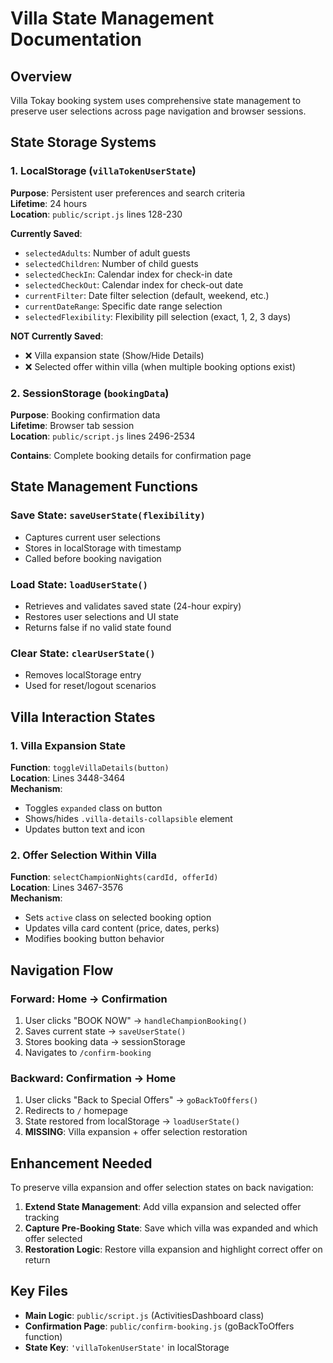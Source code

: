# Villa State Management Documentation

## Overview
Villa Tokay booking system uses comprehensive state management to preserve user selections across page navigation and browser sessions.

## State Storage Systems

### 1. LocalStorage (`villaTokenUserState`)
**Purpose**: Persistent user preferences and search criteria  
**Lifetime**: 24 hours  
**Location**: `public/script.js` lines 128-230

**Currently Saved**:
- `selectedAdults`: Number of adult guests
- `selectedChildren`: Number of child guests  
- `selectedCheckIn`: Calendar index for check-in date
- `selectedCheckOut`: Calendar index for check-out date
- `currentFilter`: Date filter selection (default, weekend, etc.)
- `currentDateRange`: Specific date range selection
- `selectedFlexibility`: Flexibility pill selection (exact, 1, 2, 3 days)

**NOT Currently Saved**:
- ❌ Villa expansion state (Show/Hide Details)
- ❌ Selected offer within villa (when multiple booking options exist)

### 2. SessionStorage (`bookingData`)
**Purpose**: Booking confirmation data  
**Lifetime**: Browser tab session  
**Location**: `public/script.js` lines 2496-2534

**Contains**: Complete booking details for confirmation page

## State Management Functions

### Save State: `saveUserState(flexibility)`
- Captures current user selections
- Stores in localStorage with timestamp
- Called before booking navigation

### Load State: `loadUserState()`
- Retrieves and validates saved state (24-hour expiry)
- Restores user selections and UI state
- Returns false if no valid state found

### Clear State: `clearUserState()`
- Removes localStorage entry
- Used for reset/logout scenarios

## Villa Interaction States

### 1. Villa Expansion State
**Function**: `toggleVillaDetails(button)`  
**Location**: Lines 3448-3464  
**Mechanism**: 
- Toggles `expanded` class on button
- Shows/hides `.villa-details-collapsible` element
- Updates button text and icon

### 2. Offer Selection Within Villa
**Function**: `selectChampionNights(cardId, offerId)`  
**Location**: Lines 3467-3576  
**Mechanism**:
- Sets `active` class on selected booking option
- Updates villa card content (price, dates, perks)
- Modifies booking button behavior

## Navigation Flow

### Forward: Home → Confirmation
1. User clicks "BOOK NOW" → `handleChampionBooking()`
2. Saves current state → `saveUserState()`
3. Stores booking data → sessionStorage
4. Navigates to `/confirm-booking`

### Backward: Confirmation → Home  
1. User clicks "Back to Special Offers" → `goBackToOffers()`
2. Redirects to `/` homepage
3. State restored from localStorage → `loadUserState()`
4. **MISSING**: Villa expansion + offer selection restoration

## Enhancement Needed

To preserve villa expansion and offer selection states on back navigation:

1. **Extend State Management**: Add villa expansion and selected offer tracking
2. **Capture Pre-Booking State**: Save which villa was expanded and which offer selected
3. **Restoration Logic**: Restore villa expansion and highlight correct offer on return

## Key Files

- **Main Logic**: `public/script.js` (ActivitiesDashboard class)
- **Confirmation Page**: `public/confirm-booking.js` (goBackToOffers function)
- **State Key**: `'villaTokenUserState'` in localStorage